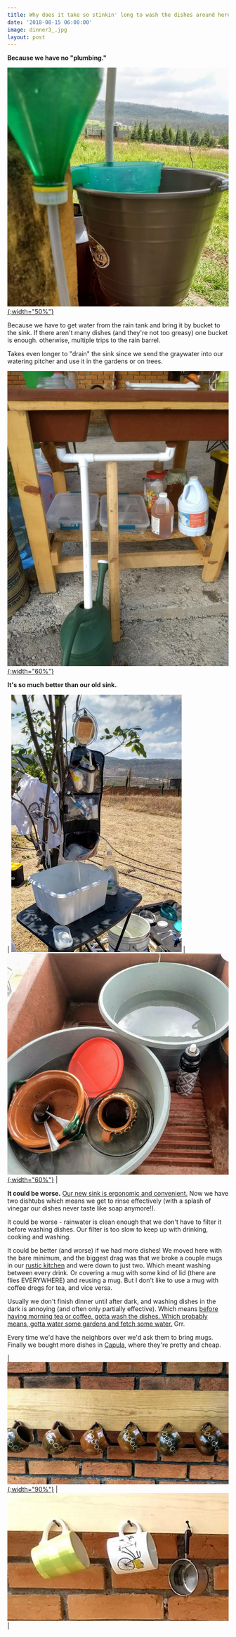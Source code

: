 ```yaml
---
title: Why does it take so stinkin' long to wash the dishes around here?
date: '2018-08-15 06:00:00'
image: dinner3_.jpg
layout: post
---
```


**Because we have no "plumbing."**

[![](/images/sink_bucket_.jpg){:width="50%"}](/images/sink_bucket.jpg)

Because we have to get water from the rain tank and bring it by bucket to the sink.  If there aren't many dishes (and they're not too greasy) one bucket is enough. otherwise, multiple trips to the rain barrel.

Takes even longer to "drain" the sink since we send the graywater into our watering pitcher and use it in the gardens or on trees.

[![](/images/graywatering_.jpg){:width="60%"}](/images/graywatering.jpg)

**It's so much better than our old sink.**

|  [![](/images/sink_old_.jpg)](/images/sink_old.jpg)  |  [![](/images/washing_dishes_.jpg){:width="60%"}](/images/washing_dishes.jpg)  |

**It could be worse.**  [Our new sink is ergonomic and convenient.](https://reverdecer.annalisagross.com/2018/07/01/sink-success/) Now we have two dishtubs which means we get to rinse effectively (with a splash of vinegar our dishes never taste like soap anymore!).

It could be worse - rainwater is clean enough that we don't have to filter it before washing dishes. Our filter is too slow to keep up with drinking, cooking and washing.

It could be better (and worse) if we had more dishes! We moved here with the bare minimum, and the biggest drag was that we broke a couple mugs in our [rustic kitchen](https://reverdecer.annalisagross.com/2018/06/30/rustico/) and were down to just two. Which meant washing between every drink. Or covering a mug with some kind of lid (there are flies EVERYWHERE) and reusing a mug. But I don't like to use a mug with coffee dregs for tea, and vice versa.

Usually we don't finish dinner until after dark, and washing dishes in the dark is annoying (and often only partially effective). Which means [before having morning tea or coffee, gotta wash the dishes. Which probably means, gotta water some gardens and fetch some water.](https://reverdecer.annalisagross.com/2018/07/18/stuff-we-have-to-do-before-breakfast/) Grr.

Every time we'd have the neighbors over we'd ask them to bring mugs. Finally we bought more dishes in [Capula,](https://en.wikipedia.org/wiki/Capula) where they're pretty and cheap.

|  [![](/images/new_mugs_.jpg){:width="90%"}](/images/new_mugs.jpg)  |  [![](/images/mugs_.jpg)](/images/mugs.jpg)  |